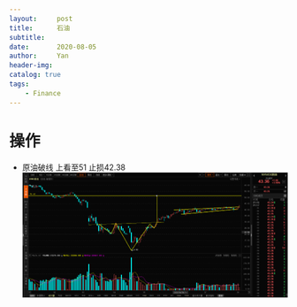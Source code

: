 ```yaml
---
layout:     post
title:      石油
subtitle:   
date:       2020-08-05
author:     Yan
header-img: 
catalog: true
tags:
    - Finance
---
```


# 操作
- 原油破线 上看至51 止损42.38
![](/img/94ebac37.png)
